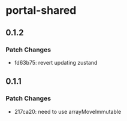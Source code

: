 # portal-shared

## 0.1.2

### Patch Changes

- fd63b75: revert updating zustand

## 0.1.1

### Patch Changes

- 217ca20: need to use arrayMoveImmutable
